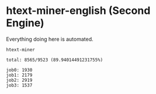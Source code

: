 # htext-miner-english (Second Engine)

Everything doing here is automated.

```
htext-miner

total: 8565/9523 (89.94014491231755%)

job0: 1930
job1: 2179
job2: 2919
job3: 1537
```